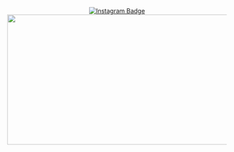 
<div align="center">
    <a href="https://www.instagram.com/m.__.kuuuuu5444/">
        <img src="https://img.shields.io/badge/instagram-%23E4405F?style=flat-square&logo=instagram&logoColor=white" alt="Instagram Badge"/>
    </a>
</div>

<!--
**falseNose/falseNose** is a ✨ _special_ ✨ repository because its `README.md` (this file) appears on your GitHub profile.

Here are some ideas to get you started:

- 🔭 I’m currently working on ...
- 🌱 I’m currently learning ...
- 👯 I’m looking to collaborate on ...
- 🤔 I’m looking for help with ...
- 💬 Ask me about ...
- 📫 How to reach me: ...
- 😄 Pronouns: ...
- ⚡ Fun fact: ...
-->
<a href="https://github.com/devxb/gitanimals">
<img
  src="https://render.gitanimals.org/farms/falseNose"
  width="600"
  height="300"
/>
</a>
